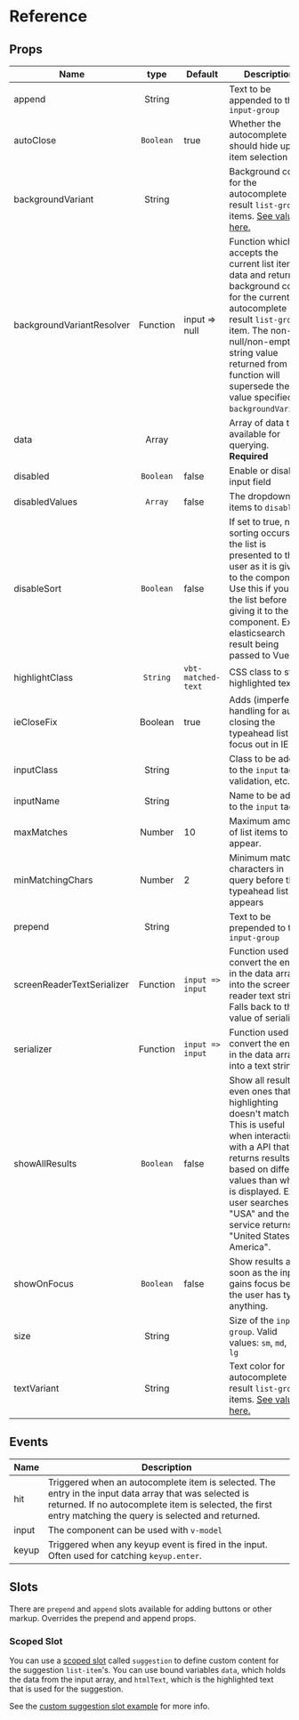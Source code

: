 # Reference

## Props

| Name | type | Default | Description |
| ---- |:----:| ------------- | ---- |
| append | String | | Text to be appended to the `input-group`
| autoClose | `Boolean` | true | Whether the autocomplete should hide upon item selection
| backgroundVariant | String | | Background color for the autocomplete result `list-group` items. [See values here.][1]
| backgroundVariantResolver | Function | input => null | Function which accepts the current list item data and returns a background color for the current autocomplete result `list-group` item. The non-null/non-empty string value returned from this function will supersede the value specified in `backgroundVariant`. 
| data | Array | | Array of data to be available for querying. **Required**|
| disabled | `Boolean` | false | Enable or disable input field
| disabledValues| `Array` | false | The dropdown items to `disable`.
| disableSort | `Boolean` | false | If set to true, no sorting occurs and the list is presented to the user as it is given to the component. Use this if you sort the list before giving it to the component. Ex: an elasticsearch result being passed to Vue.
| highlightClass | `String` | `vbt-matched-text` | CSS class to style highlighted text
| ieCloseFix | Boolean | true | Adds (imperfect) handling for auto closing the typeahead list on focus out in IE
| inputClass | String | | Class to be added to the `input` tag for validation, etc.
| inputName | String | | Name to be added to the `input` tag.
| maxMatches | Number | 10 | Maximum amount of list items to appear.
| minMatchingChars | Number | 2 | Minimum matching characters in query before the typeahead list appears
| prepend | String | | Text to be prepended to the `input-group`
| screenReaderTextSerializer | Function | `input => input`| Function used to convert the entries in the data array into the screen reader text string. Falls back to the value of serializer.|
| serializer | Function | `input => input`| Function used to convert the entries in the data array into a text string. |
| showAllResults | `Boolean` | false | Show all results even ones that highlighting doesn't match. This is useful when interacting with a API that returns results based on different values than what is displayed. Ex: user searches for "USA" and the service returns "United States of America".
| showOnFocus | `Boolean` | false | Show results as soon as the input gains focus before the user has typed anything.
| size | String | | Size of the `input-group`. Valid values: `sm`, `md`, or `lg` |
| textVariant | String | | Text color for autocomplete result `list-group` items. [See values here.][2]

## Events

Name | Description
| --- | --- |
hit | Triggered when an autocomplete item is selected. The entry in the input data array that was selected is returned. If no autocomplete item is selected, the first entry matching the query is selected and returned.
input | The component can be used with `v-model`
keyup | Triggered when any keyup event is fired in the input. Often used for catching `keyup.enter`.

## Slots

There are `prepend` and `append` slots available for adding buttons or other markup. Overrides the prepend and append props.

### Scoped Slot

You can use a [scoped slot][3] called `suggestion` to define custom content for the suggestion `list-item`'s. You can use bound variables `data`, which holds the data from the input array, and `htmlText`, which is the highlighted text that is used for the suggestion.

See the [custom suggestion slot example][4] for more info.

[1]: https://getbootstrap.com/docs/4.1/components/list-group/#contextual-classes
[2]: https://getbootstrap.com/docs/4.1/utilities/colors/#color
[3]: https://vuejs.org/v2/guide/components-slots.html#Scoped-Slots
[4]: https://mattzollinhofer.github.io/vue-typeahead-bootstrap-docs/examples/examples.html#custom-suggestion-slot
